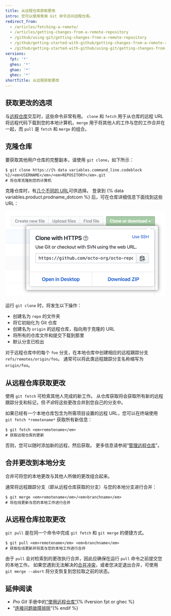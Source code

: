 ```yaml
---
title: 从远程仓库获取更改
intro: 您可以使用常用 Git 命令访问远程仓库。
redirect_from:
  - /articles/fetching-a-remote/
  - /articles/getting-changes-from-a-remote-repository
  - /github/using-git/getting-changes-from-a-remote-repository
  - /github/getting-started-with-github/getting-changes-from-a-remote-repository
  - /github/getting-started-with-github/using-git/getting-changes-from-a-remote-repository
versions:
  fpt: '*'
  ghes: '*'
  ghae: '*'
  ghec: '*'
shortTitle: 从远程获取更改
---
```


## 获取更改的选项

与[远程仓库](/github/getting-started-with-github/about-remote-repositories)交互时，这些命令非常有用。 `clone` 和 `fetch` 用于从仓库的远程 URL 将远程代码下载到您的本地计算机，`merge` 用于将其他人的工作与您的工作合并在一起，而 `pull` 是 `fetch` 和 `merge` 的组合。

## 克隆仓库

要获取其他用户仓库的完整副本，请使用 `git clone`，如下所示：

```shell
$ git clone https://{% data variables.command_line.codeblock %}/<em>USERNAME</em>/<em>REPOSITORY</em>.git
# 将仓库克隆到您的计算机
```

克隆仓库时，有[几个不同的 URL](/github/getting-started-with-github/about-remote-repositories)可供选择。 登录到 {% data variables.product.prodname_dotcom %} 后，可在仓库详细信息下面找到这些 URL：

![远程 URL 列表](/assets/images/help/repository/remotes-url.png)

运行 `git clone` 时，将发生以下操作：
- 创建名为 `repo` 的文件夹
- 将它初始化为 Git 仓库
- 创建名为 `origin` 的远程仓库，指向用于克隆的 URL
- 将所有的仓库文件和提交下载到那里
- 默认分支已检出

对于远程仓库中的每个 `foo` 分支，在本地仓库中创建相应的远程跟踪分支 `refs/remotes/origin/foo`。 通常可以将此类远程跟踪分支名称缩写为 `origin/foo`。

## 从远程仓库获取更改

使用 `git fetch` 可检索其他人完成的新工作。 从仓库获取将会获取所有新的远程跟踪分支和标记，但*不会*将这些更改合并到您自己的分支中。

如果已经有一个本地仓库包含为所需项目设置的远程 URL，您可以在终端使用 `git fetch *remotename*` 获取所有新信息：

```shell
$ git fetch <em>remotename</em>
# 获取远程仓库的更新
```

否则，您可以随时添加新的远程，然后获取。 更多信息请参阅“[管理远程仓库](/github/getting-started-with-github/managing-remote-repositories)”。

## 合并更改到本地分支

合并可将您的本地更改与其他人所做的更改组合起来。

通常将远程跟踪分支（即从远程仓库获取的分支）与您的本地分支进行合并：

```shell
$ git merge <em>remotename</em>/<em>branchname</em>
# 将在线更新与您的本地工作进行合并
```

## 从远程仓库拉取更改

`git pull` 是在同一个命令中完成 `git fetch` 和 `git merge` 的便捷方式。

```shell
$ git pull <em>remotename</em> <em>branchname</em>
# 获取在线更新并将其与您的本地工作进行合并
```

由于 `pull` 会对检索到的更改执行合并，因此应确保在运行 `pull` 命令之前提交您的本地工作。 如果您遇到无法解决的[合并冲突](/articles/resolving-a-merge-conflict-using-the-command-line)，或者您决定退出合并，可使用 `git merge --abort` 将分支恢复到您拉取之前的状态。

## 延伸阅读

- _Pro Git_ 手册中的[“使用远程仓库”](https://git-scm.com/book/en/Git-Basics-Working-with-Remotes){% ifversion fpt or ghec %}
- “[连接问题故障排除](/articles/troubleshooting-connectivity-problems)”{% endif %}
